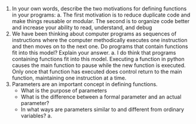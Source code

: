 1. In your own words, describe the two motivations for defining functions in your programs:
    a. The first motivation is to reduce duplicate code and make things reusable or modular. The second is to organize code better and increase your ability to read, understand, and debug
2. We have been thinking about computer programs as sequences of instructions where the computer methodically executes one instruction and then moves on to the next one. Do programs that contain functions fit into this model? Explain your answer.
    a. I do think that programs containing functions fit into this model. Executing a function in python causes the main function to pause while the new function is executed. Only once that function has executed does control return to the main function, maintaining one instruction at a time.
3. Parameters are an important concept in defining functions.
    * What is the purpose of parameters
    * What is the difference between a formal parameter and an actual parameter?
    * In what ways are parameters similar to and different from ordinary variables?
    a.
